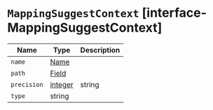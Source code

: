 # `MappingSuggestContext` [interface-MappingSuggestContext]

| Name | Type | Description |
| - | - | - |
| `name` | [Name](./Name.md) | &nbsp; |
| `path` | [Field](./Field.md) | &nbsp; |
| `precision` | [integer](./integer.md) | string | &nbsp; |
| `type` | string | &nbsp; |
